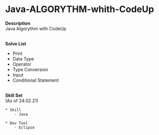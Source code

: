 # Java-ALGORYTHM-whith-CodeUp

<b> Description </b>
<br>Java Algorythm with CodeUp</br>

<br><b> Solve List </b></br>
* Print
* Data Type
* Operator
* Type Conversion
* Input
* Conditional Statement

<br><b> Skill Set </b></br>
(As of 24.02.21) 
```
* Skill
    - Java

* Dev Tool
    - Eclipse
```
